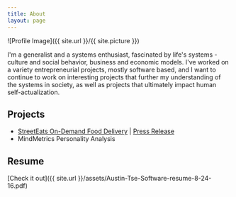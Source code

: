 ```yaml
---
title: About
layout: page
---
```

![Profile Image]({{ site.url }}/{{ site.picture }})

<p>I'm a generalist and a systems enthusiast, fascinated by life's systems - culture and social behavior, business and economic models. I've worked on 
a variety entrepreneurial projects, mostly software based, and I want to continue to work on interesting projects that further my understanding of the systems
in society, as well as projects that ultimately impact human self-actualization.</p>

<h2>Projects</h2>

<ul>
	<li><a href="https://github.com/austntatious/ordering-web-app">StreetEats On-Demand Food Delivery</a> | <a href="http://bit.ly/2bCOx8u">Press Release</a></li>
	<li>MindMetrics Personality Analysis</li>
</ul>

<h2>Resume</h2>

[Check it out]({{ site.url }}/assets/Austin-Tse-Software-resume-8-24-16.pdf)
